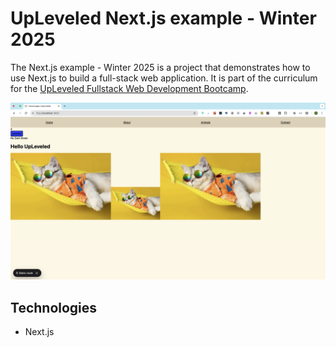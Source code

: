 # UpLeveled Next.js example - Winter 2025

The Next.js example - Winter 2025 is a project that demonstrates how to use Next.js to build a full-stack web application. It is part of the curriculum for the [UpLeveled Fullstack Web Development Bootcamp](https://upleveled.io/web-development-bootcamp).

![alt text](./public/homepage.png)

## Technologies

- Next.js
